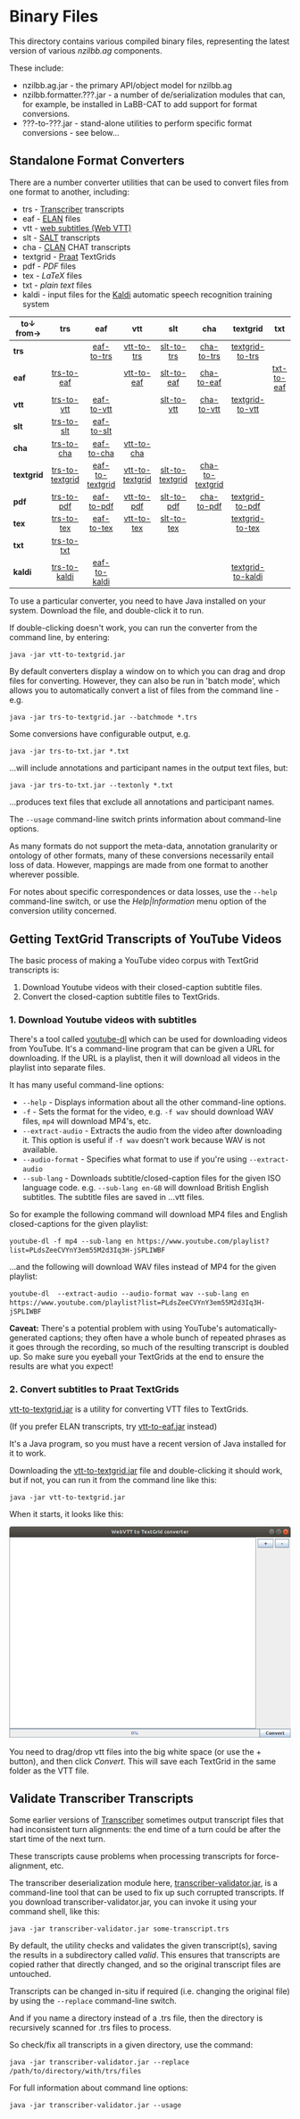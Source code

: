 # Binary Files

This directory contains various compiled binary files, representing the latest
version of various *nzilbb.ag* components.

These include:
* nzilbb.ag.jar - the primary API/object model for nzilbb.ag
* nzilbb.formatter.???.jar - a number of de/serialization modules that can, for example, be
  installed in LaBB-CAT to add support for format conversions.
* ???-to-???.jar - stand-alone utilities to perform specific format conversions - see below...

## Standalone Format Converters

There are a number converter utilities that can be used to convert files from one format
to another, including:

* trs - [Transcriber](http://trans.sourceforge.net/en/presentation.php) transcripts
* eaf - [ELAN](https://archive.mpi.nl/tla/elan) files
* vtt - [web subtitles (Web VTT)](https://en.wikipedia.org/wiki/WebVTT)
* slt - [SALT](https://www.saltsoftware.com/) transcripts
* cha - [CLAN](https://dali.talkbank.org/clan/) CHAT transcripts
* textgrid - [Praat](https://praat.org) TextGrids
* pdf - *PDF* files
* tex - *LaTeX* files
* txt - *plain text* files
* kaldi - input files for the [Kaldi](https://kaldi-asr.org/) automatic speech recognition training system

| to↓ from→ | trs | eaf  | vtt | slt | cha | textgrid | txt |
| --- | :---: | :---:  | :---: | :---: | :---: | :---: | :---: |
| **trs** | | [eaf-to-trs](eaf-to-trs.jar?raw=true) | [vtt-to-trs](vtt-to-trs.jar?raw=true) | [slt-to-trs](slt-to-trs.jar?raw=true) | [cha-to-trs](cha-to-trs.jar?raw=true) | [textgrid-to-trs](textgrid-to-trs.jar?raw=true) | |
| **eaf** | [trs-to-eaf](trs-to-eaf.jar?raw=true) | | [vtt-to-eaf](vtt-to-eaf.jar?raw=true) | [slt-to-eaf](slt-to-eaf.jar?raw=true) | [cha-to-eaf](cha-to-eaf.jar?raw=true) | | [txt-to-eaf](txt-to-eaf.jar?raw=true) |
| **vtt** | [trs-to-vtt](trs-to-vtt.jar?raw=true) | [eaf-to-vtt](eaf-to-vtt.jar?raw=true) | | [slt-to-vtt](slt-to-vtt.jar?raw=true) | [cha-to-vtt](cha-to-vtt.jar?raw=true) | [textgrid-to-vtt](textgrid-to-vtt.jar?raw=true) | |
| **slt** | [trs-to-slt](trs-to-slt.jar?raw=true) | [eaf-to-slt](eaf-to-slt.jar?raw=true) | | | | |
| **cha** | [trs-to-cha](trs-to-cha.jar?raw=true) | [eaf-to-cha](eaf-to-cha.jar?raw=true) | [vtt-to-cha](vtt-to-cha.jar?raw=true) | | | | |
| **textgrid** | [trs-to-textgrid](trs-to-textgrid.jar?raw=true) | [eaf-to-textgrid](eaf-to-textgrid.jar?raw=true) | [vtt-to-textgrid](vtt-to-textgrid.jar?raw=true) | [slt-to-textgrid](slt-to-textgrid.jar?raw=true) | [cha-to-textgrid](cha-to-textgrid.jar?raw=true) | | |
| **pdf** | [trs-to-pdf](trs-to-pdf.jar?raw=true) |  [eaf-to-pdf](eaf-to-pdf.jar?raw=true) |  [vtt-to-pdf](vtt-to-pdf.jar?raw=true) | [slt-to-pdf](slt-to-pdf.jar?raw=true) | [cha-to-pdf](cha-to-pdf.jar?raw=true) | [textgrid-to-pdf](textgrid-to-pdf.jar?raw=true) | |
| **tex** | [trs-to-tex](trs-to-tex.jar?raw=true) | [eaf-to-tex](eaf-to-tex.jar?raw=true) | [vtt-to-tex](vtt-to-tex.jar?raw=true) |  [slt-to-tex](slt-to-tex.jar?raw=true) | | [textgrid-to-tex](textgrid-to-tex.jar?raw=true) | |
| **txt** | [trs-to-txt](trs-to-txt.jar?raw=true) | | | | | | |
| **kaldi** | [trs-to-kaldi](trs-to-kaldi.jar?raw=true) | [eaf-to-kaldi](eaf-to-kaldi.jar?raw=true) | | | | [textgrid-to-kaldi](textgrid-to-kaldi.jar?raw=true) | |

To use a particular converter, you need to have Java installed on your
system. Download the file, and double-click it to run.

If double-clicking doesn't work, you can run the converter from the
command line, by entering:
```
java -jar vtt-to-textgrid.jar
```

By default converters display a window on to which you can drag and drop files for
converting. However, they can also be run in 'batch mode', which allows you to
automatically convert a list of files from the command line - e.g.

```
java -jar trs-to-textgrid.jar --batchmode *.trs
```

Some conversions have configurable output, e.g.

```
java -jar trs-to-txt.jar *.txt
```

...will include annotations and participant names in the output text files, but:

```
java -jar trs-to-txt.jar --textonly *.txt
```

...produces text files that exclude all annotations and participant names.

The `--usage` command-line switch prints information about command-line options.

As many formats do not support the meta-data, annotation granularity or ontology of other
formats, many of these conversions necessarily entail loss of data. However, mappings are
made from one format to another wherever possible.

For notes about specific correspondences or data losses, use the `--help` command-line
switch, or use the *Help|Information* menu option of the conversion utility concerned.

## Getting TextGrid Transcripts of YouTube Videos

The basic process of making a YouTube video corpus with TextGrid transcripts is:

1. Download Youtube videos with their closed-caption subtitle files.
2. Convert the closed-caption subtitle files to TextGrids.

### 1. Download Youtube videos with subtitles

There's a tool called [youtube-dl](https://rg3.github.io/youtube-dl/) which can be used for
downloading videos from YouTube. It's a command-line program that can be given a URL for
downloading. If the URL is a playlist, then it will download all videos in the playlist into
separate files.

It has many useful command-line options:

* `--help` - Displays information about all the other command-line options.
*  `-f` - Sets the format for the video, e.g. `-f wav` should download WAV files,
  `mp4` will download MP4's, etc.
* `--extract-audio` - Extracts the audio from the video after downloading it. This
  option is useful if `-f wav` doesn't work because WAV is not available.
* `--audio-format` - Specifies what format to use if you're using `--extract-audio`
* `--sub-lang` - Downloads subtitle/closed-caption files for the given ISO language
  code. e.g. `--sub-lang en-GB` will download British English subtitles.  The subtitle files
  are saved in ...vtt files.

So for example the following command will download MP4 files and English closed-captions
for the given playlist:  
```
youtube-dl -f mp4 --sub-lang en https://www.youtube.com/playlist?list=PLdsZeeCVYnY3em55M2d3Iq3H-jSPLIWBF
```

...and the following will download WAV files instead of MP4 for the given playlist:  
```
youtube-dl  --extract-audio --audio-format wav --sub-lang en https://www.youtube.com/playlist?list=PLdsZeeCVYnY3em55M2d3Iq3H-jSPLIWBF
```

**Caveat:** There's a potential problem with using YouTube's automatically-generated captions;
they often have a whole bunch of repeated phrases as it goes through the recording, so much of
the resulting transcript is doubled up. So make sure you eyeball your TextGrids at the end to
ensure the results are what you expect!


### 2. Convert subtitles to Praat TextGrids

[vtt-to-textgrid.jar](https://github.com/nzilbb/ag/blob/master/bin/vtt-to-textgrid.jar?raw=true) 
is a utility for converting VTT files to TextGrids.

(If you prefer ELAN transcripts, try
[vtt-to-eaf.jar](https://github.com/nzilbb/ag/blob/master/bin/vtt-to-eaf.jar?raw=true)
instead)

It's a Java program, so you must have a recent version of Java installed for it to work.

Downloading the 
[vtt-to-textgrid.jar](https://github.com/nzilbb/ag/blob/master/bin/vtt-to-textgrid.jar?raw=true)
file and double-clicking it should work, but if not, you can run it from the command line like this:

```
java -jar vtt-to-textgrid.jar
```

When it starts, it looks like this:

![vtt-to-textgrid](https://raw.githubusercontent.com/nzilbb/ag/master/docs/vtt-to-textgrid.png)

You need to drag/drop vtt files into the big white space (or use the + button), and then click
*Convert*. This will save each TextGrid in the same folder as the VTT file.

## Validate Transcriber Transcripts

Some earlier versions of [Transcriber](http://trans.sourceforge.net) sometimes output
transcript files that had inconsistent turn alignments: the end time of a turn could be
after the start time of the next turn.

These transcripts cause problems when processing transcripts for force-alignment, etc.

The transcriber deserialization module here,
[transcriber-validator.jar](https://github.com/nzilbb/ag/raw/master/bin/transcriber-validator.jar),
is a command-line tool that can be used to fix up such corrupted transcripts. If you
download transcriber-validator.jar, you can invoke it using your command shell, like this:

```
java -jar transcriber-validator.jar some-transcript.trs
```

By default, the utility checks and validates the given transcript(s), saving the results
in a subdirectory called *valid*. This ensures that transcripts are copied rather that
directly changed, and so the original transcript files are untouched.

Transcripts can be changed in-situ if required (i.e. changing the original file) by using
the `--replace` command-line switch.

And if you name a directory instead of a .trs file, then the directory is recursively
scanned for .trs files to process.

So check/fix all transcripts in a given directory, use the command:

```
java -jar transcriber-validator.jar --replace /path/to/directory/with/trs/files
```

For full information about command line options:

```
java -jar transcriber-validator.jar --usage
```
